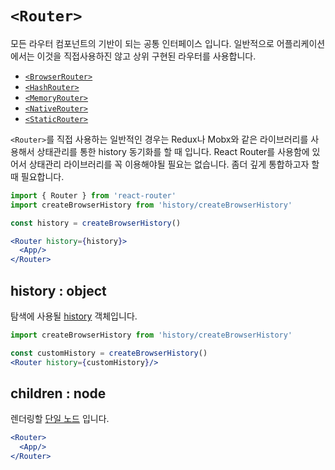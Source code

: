# `<Router>`

모든 라우터 컴포넌트의 기반이 되는 공통 인터페이스 입니다. 일반적으로 어플리케이션에서는 이것을 직접사용하진 않고 상위 구현된 라우터를 사용합니다.

* [`<BrowserRouter>`](/api/browserrouter.md)
* [`<HashRouter>`](/api/hashrouter.md)
* [`<MemoryRouter>`](/api/memoryrouter.md)
* [`<NativeRouter>`](https://reacttraining.com/native/api/NativeRouter)
* [`<StaticRouter>`](/api/staticrouter.md)

`<Router>`를 직접 사용하는 일반적인 경우는 Redux나 Mobx와 같은 라이브러리를 사용해서 상태관리를 통한 history 동기화를 할 때 입니다. React Router를 사용함에 있어서 상태관리 라이브러리를 꼭 이용해야될 필요는 없습니다. 좀더 깊게 통합하고자 할 때 필요합니다.

```jsx
import { Router } from 'react-router'
import createBrowserHistory from 'history/createBrowserHistory'

const history = createBrowserHistory()

<Router history={history}>
  <App/>
</Router>
```

## history : object

탐색에 사용될 [history](https://github.com/ReactTraining/history) 객체입니다.

```jsx
import createBrowserHistory from 'history/createBrowserHistory'

const customHistory = createBrowserHistory()
<Router history={customHistory}/>
```

## children : node

렌더링할 [단일 노드](https://reactjs.org/docs/react-api.html#react.children.only) 입니다.

```jsx
<Router>
  <App/>
</Router>
```
